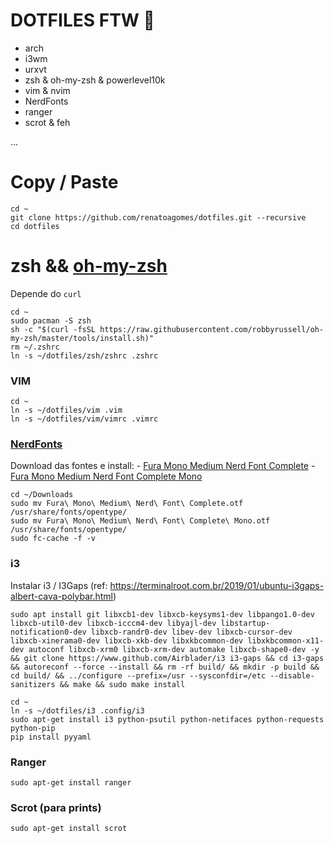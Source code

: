 # DOTFILES FTW :1st_place_medal: 

- arch
- i3wm
- urxvt
- zsh & oh-my-zsh & powerlevel10k
- vim & nvim
- NerdFonts 
- ranger
- scrot & feh
 
...

# Copy / Paste

```
cd ~
git clone https://github.com/renatoagomes/dotfiles.git --recursive
cd dotfiles
```

# zsh && [oh-my-zsh](https://github.com/robbyrussell/oh-my-zsh)

Depende do `curl`

```
cd ~
sudo pacman -S zsh
sh -c "$(curl -fsSL https://raw.githubusercontent.com/robbyrussell/oh-my-zsh/master/tools/install.sh)"
rm ~/.zshrc
ln -s ~/dotfiles/zsh/zshrc .zshrc
```

### VIM

```
cd ~
ln -s ~/dotfiles/vim .vim
ln -s ~/dotfiles/vim/vimrc .vimrc
```

### [NerdFonts](https://github.com/ryanoasis/nerd-fonts)

Download das fontes e install:
    - [Fura Mono Medium Nerd Font Complete](https://github.com/ryanoasis/nerd-fonts/blob/master/patched-fonts/FiraMono/Medium/complete/Fura%20Mono%20Medium%20Nerd%20Font%20Complete.otf)
    - [Fura Mono Medium Nerd Font Complete Mono](https://github.com/ryanoasis/nerd-fonts/blob/master/patched-fonts/FiraMono/Medium/complete/Fura%20Mono%20Medium%20Nerd%20Font%20Complete%20Mono.otf)

```
cd ~/Downloads
sudo mv Fura\ Mono\ Medium\ Nerd\ Font\ Complete.otf /usr/share/fonts/opentype/
sudo mv Fura\ Mono\ Medium\ Nerd\ Font\ Complete\ Mono.otf /usr/share/fonts/opentype/
sudo fc-cache -f -v
```

### i3

Instalar i3 / I3Gaps (ref: https://terminalroot.com.br/2019/01/ubuntu-i3gaps-albert-cava-polybar.html)

```
sudo apt install git libxcb1-dev libxcb-keysyms1-dev libpango1.0-dev libxcb-util0-dev libxcb-icccm4-dev libyajl-dev libstartup-notification0-dev libxcb-randr0-dev libev-dev libxcb-cursor-dev libxcb-xinerama0-dev libxcb-xkb-dev libxkbcommon-dev libxkbcommon-x11-dev autoconf libxcb-xrm0 libxcb-xrm-dev automake libxcb-shape0-dev -y && git clone https://www.github.com/Airblader/i3 i3-gaps && cd i3-gaps && autoreconf --force --install && rm -rf build/ && mkdir -p build && cd build/ && ../configure --prefix=/usr --sysconfdir=/etc --disable-sanitizers && make && sudo make install
```


```
cd ~
ln -s ~/dotfiles/i3 .config/i3
sudo apt-get install i3 python-psutil python-netifaces python-requests python-pip
pip install pyyaml
```

### Ranger

```
sudo apt-get install ranger
```

### Scrot (para prints)

```
sudo apt-get install scrot
```
